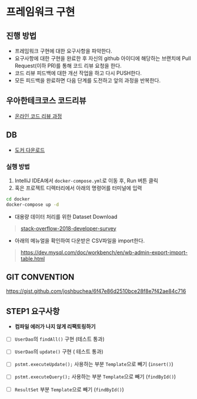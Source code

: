 # 프레임워크 구현
## 진행 방법
* 프레임워크 구현에 대한 요구사항을 파악한다.
* 요구사항에 대한 구현을 완료한 후 자신의 github 아이디에 해당하는 브랜치에 Pull Request(이하 PR)를 통해 코드 리뷰 요청을 한다.
* 코드 리뷰 피드백에 대한 개선 작업을 하고 다시 PUSH한다.
* 모든 피드백을 완료하면 다음 단계를 도전하고 앞의 과정을 반복한다.

## 우아한테크코스 코드리뷰
* [온라인 코드 리뷰 과정](https://github.com/woowacourse/woowacourse-docs/blob/master/maincourse/README.md)


## DB

- [도커 다운로드](https://www.docker.com/products/docker-desktop)

### 실행 방법

1. IntelliJ IDEA에서 `docker-compose.yml`로 이동 후, Run 버튼 클릭
2. 혹은 프로젝트 디렉터리에서 아래의 명령어를 터미널에 입력

```bash
cd docker
docker-compose up -d
```

- 대용량 데이터 처리를 위한 Dataset Download

> [stack-overflow-2018-developer-survey](https://www.kaggle.com/stackoverflow/stack-overflow-2018-developer-survey)

- 아래의 메뉴얼을 확인하여 다운받은 CSV파일을 import한다.

> https://dev.mysql.com/doc/workbench/en/wb-admin-export-import-table.html



## GIT CONVENTION
https://gist.github.com/joshbuchea/6f47e86d2510bce28f8e7f42ae84c716


## STEP1 요구사항
- **컴파일 에러가 나지 않게 리팩토링하기**
- [ ] ```UserDao```의 ```findAll()``` 구현 (테스트 통과)
- [ ] ```UserDao```의 ```update()``` 구현 ( 테스트 통과)
- [ ] ```pstmt.executeUpdate();``` 사용하는 부분 ```Template```으로 빼기 (```insert()```)
- [ ] ```pstmt.executeQuery();``` 사용하는 부분 ```Template```으로 빼기 (```findById()```)
- [ ]  ```ResultSet``` 부분 ```Template```으로 빼기 (```findById()```)

